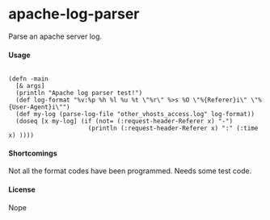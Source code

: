# apache-log-parser

Parse an apache server log.

#### Usage

<code>
(defn -main
  [& args]
  (println "Apache log parser test!")
  (def log-format "%v:%p %h %l %u %t \"%r\" %>s %O \"%{Referer}i\" \"%{User-Agent}i\"")
  (def my-log (parse-log-file "other_vhosts_access.log" log-format))
  (doseq [x my-log] (if (not= (:request-header-Referer x) "-")
                      (println (:request-header-Referer x) ":" (:time x) ))))
</code>

#### Shortcomings

Not all the format codes have been programmed.  Needs some test code.

#### License

Nope


